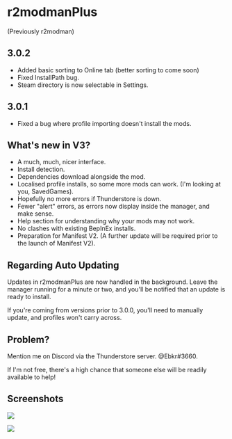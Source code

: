 # r2modmanPlus 
(Previously r2modman)

## 3.0.2
- Added basic sorting to Online tab (better sorting to come soon)
- Fixed InstallPath bug.
- Steam directory is now selectable in Settings.

## 3.0.1
- Fixed a bug where profile importing doesn't install the mods.

## What's new in V3?
- A much, much, nicer interface.
- Install detection.
- Dependencies download alongside the mod.
- Localised profile installs, so some more mods can work. (I'm looking at you, SavedGames).
- Hopefully no more errors if Thunderstore is down.
- Fewer "alert" errors, as errors now display inside the manager, and make sense.
- Help section for understanding why your mods may not work.
- No clashes with existing BepInEx installs.
- Preparation for Manifest V2. (A further update will be required prior to the launch of Manifest V2).

## Regarding Auto Updating
Updates in r2modmanPlus are now handled in the background. Leave the manager running for a minute or two, and you'll be notified that an update is ready to install.

If you're coming from versions prior to 3.0.0, you'll need to manually update, and profiles won't carry across.

## Problem?
Mention me on Discord via the Thunderstore server. @Ebkr#3660.

If I'm not free, there's a high chance that someone else will be readily available to help!

## Screenshots

![](https://i.imgur.com/z1yfnMT.png)

![](https://i.imgur.com/9BbH8dd.png)